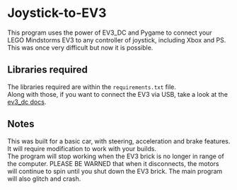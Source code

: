 # Joystick-to-EV3
This program uses the power of EV3_DC and Pygame to connect your LEGO Mindstorms EV3 to any controller of joystick, including Xbox and PS.  
This was once very difficult but now it is possible.

## Libraries required
The libraries required are within the `requirements.txt` file.  
Along with those, if you want to connect the EV3 via USB, take a look at the [ev3_dc docs](https://ev3-dc.readthedocs.io/en/latest/examples_ev3.html#connect-with-the-ev3-device).  

## Notes  
This was built for a basic car, with steering, acceleration and brake features. It will require modification to work with your builds.  
The program will stop working when the EV3 brick is no longer in range of the computer. PLEASE BE WARNED that when it disconnects, the motors will continue to spin until you shut down the EV3 brick. The main program will also glitch and crash.

